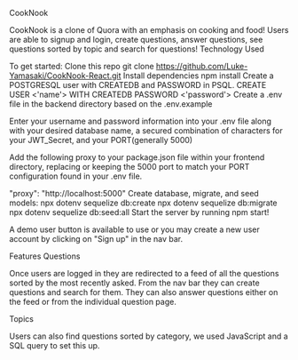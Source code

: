 CookNook


CookNook is a clone of Quora with an emphasis on cooking and food! Users are able to signup and login, create questions, answer questions, see questions sorted by topic and search for questions!
Technology Used


To get started:
Clone this repo
git clone https://github.com/Luke-Yamasaki/CookNook-React.git
Install dependencies
npm install
Create a POSTGRESQL user with CREATEDB and PASSWORD in PSQL.
CREATE USER <'name'> WITH CREATEDB PASSWORD <'password'>
Create a .env file in the backend directory based on the .env.example

Enter your username and password information into your .env file along with your desired database name, a secured combination of characters for your JWT_Secret, and your PORT(generally 5000)

Add the following proxy to your package.json file within your frontend directory, replacing or keeping the 5000 port to match your PORT configuration found in your .env file.

"proxy": "http://localhost:5000"
Create database, migrate, and seed models:
npx dotenv sequelize db:create
npx dotenv sequelize db:migrate
npx dotenv sequelize db:seed:all
Start the server by running npm start!

A demo user button is available to use or you may create a new user account by clicking on "Sign up" in the nav bar.

Features
Questions


Once users are logged in they are redirected to a feed of all the questions sorted by the most recently asked. From the nav bar they can create questions and search for them. They can also answer questions either on the feed or from the individual question page.

Topics


Users can also find questions sorted by category, we used JavaScript and a SQL query to set this up.
